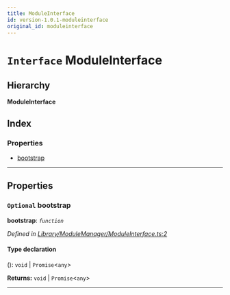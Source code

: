 ```yaml
---
title: ModuleInterface
id: version-1.0.1-moduleinterface
original_id: moduleinterface
---
```


# `Interface` ModuleInterface

## Hierarchy

**ModuleInterface**

## Index

### Properties

* [bootstrap](moduleinterface#bootstrap)

---

## Properties

<a id="bootstrap"></a>

### `Optional` bootstrap

**bootstrap**: *`function`*

*Defined in [Library/ModuleManager/ModuleInterface.ts:2](https://github.com/SpoonX/stix/blob/573086e/src/Library/ModuleManager/ModuleInterface.ts#L2)*

#### Type declaration
():  `void` &#124; `Promise`<`any`>

**Returns:**  `void` &#124; `Promise`<`any`>

___

